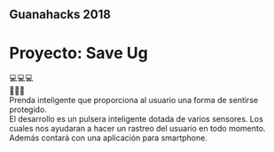 ## Guanahacks 2018

# Proyecto: Save Ug

:computer::computer::computer:  
:iphone::iphone::iphone:  
Prenda inteligente que proporciona al usuario una forma
de sentirse protegido.  
El desarrollo es un pulsera inteligente dotada de varios sensores.
Los cuales nos ayudaran a hacer un rastreo del usuario en todo momento.
Además contará con una aplicación para smartphone.
